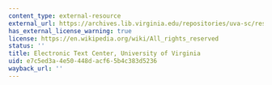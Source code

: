 ```yaml
---
content_type: external-resource
external_url: https://archives.lib.virginia.edu/repositories/uva-sc/resources/university_of_virginia_electronic_text_center_reco
has_external_license_warning: true
license: https://en.wikipedia.org/wiki/All_rights_reserved
status: ''
title: Electronic Text Center, University of Virginia
uid: e7c5ed3a-4e50-448d-acf6-5b4c383d5236
wayback_url: ''
---
```

